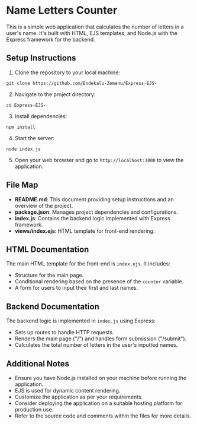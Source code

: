 # Name Letters Counter

This is a simple web application that calculates the number of letters in a user's name. It's built with HTML, EJS templates, and Node.js with the Express framework for the backend.

## Setup Instructions

1. Clone the repository to your local machine:
```
git clone https://github.com/Endekalu-Zemenu/Express-EJS-
```
2. Navigate to the project directory:
```
cd Express-EJS-
```
3. Install dependencies:
```
npm install
```
4. Start the server:
```
node index.js
```

5. Open your web browser and go to `http://localhost:3000` to view the application.

## File Map

- **README.md**: This document providing setup instructions and an overview of the project.
- **package.json**: Manages project dependencies and configurations.
- **index.js**: Contains the backend logic implemented with Express framework.
- **views/index.ejs**: HTML template for front-end rendering.

## HTML Documentation

The main HTML template for the front-end is `index.ejs`. It includes:

- Structure for the main page.
- Conditional rendering based on the presence of the `counter` variable.
- A form for users to input their first and last names.

## Backend Documentation

The backend logic is implemented in `index.js` using Express:

- Sets up routes to handle HTTP requests.
- Renders the main page ("/") and handles form submission ("/submit").
- Calculates the total number of letters in the user's inputted names.

## Additional Notes

- Ensure you have Node.js installed on your machine before running the application.
- EJS is used for dynamic content rendering.
- Customize the application as per your requirements.
- Consider deploying the application on a suitable hosting platform for production use.
- Refer to the source code and comments within the files for more details.
